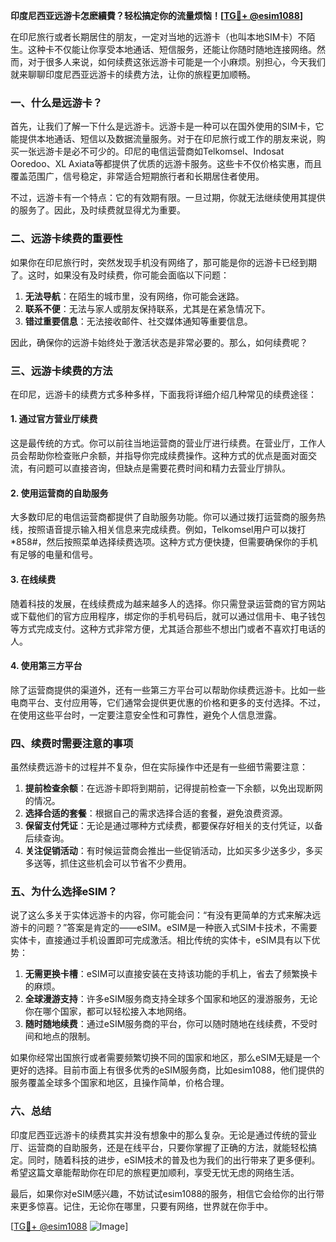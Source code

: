 **印度尼西亚远游卡怎麽續費？轻松搞定你的流量烦恼！[[TG💪+ @esim1088](https://t.me/s/esim1088)]**

在印尼旅行或者长期居住的朋友，一定对当地的远游卡（也叫本地SIM卡）不陌生。这种卡不仅能让你享受本地通话、短信服务，还能让你随时随地连接网络。然而，对于很多人来说，如何续费这张远游卡可能是一个小麻烦。别担心，今天我们就来聊聊印度尼西亚远游卡的续费方法，让你的旅程更加顺畅。

### **一、什么是远游卡？**

首先，让我们了解一下什么是远游卡。远游卡是一种可以在国外使用的SIM卡，它能提供本地通话、短信以及数据流量服务。对于在印尼旅行或工作的朋友来说，购买一张远游卡是必不可少的。印尼的电信运营商如Telkomsel、Indosat Ooredoo、XL Axiata等都提供了优质的远游卡服务。这些卡不仅价格实惠，而且覆盖范围广，信号稳定，非常适合短期旅行者和长期居住者使用。

不过，远游卡有一个特点：它的有效期有限。一旦过期，你就无法继续使用其提供的服务了。因此，及时续费就显得尤为重要。

### **二、远游卡续费的重要性**

如果你在印尼旅行时，突然发现手机没有网络了，那可能是你的远游卡已经到期了。这时，如果没有及时续费，你可能会面临以下问题：

1. **无法导航**：在陌生的城市里，没有网络，你可能会迷路。
2. **联系不便**：无法与家人或朋友保持联系，尤其是在紧急情况下。
3. **错过重要信息**：无法接收邮件、社交媒体通知等重要信息。

因此，确保你的远游卡始终处于激活状态是非常必要的。那么，如何续费呢？

### **三、远游卡续费的方法**

在印尼，远游卡的续费方式多种多样，下面我将详细介绍几种常见的续费途径：

#### **1. 通过官方营业厅续费**

这是最传统的方式。你可以前往当地运营商的营业厅进行续费。在营业厅，工作人员会帮助你检查账户余额，并指导你完成续费操作。这种方式的优点是面对面交流，有问题可以直接咨询，但缺点是需要花费时间和精力去营业厅排队。

#### **2. 使用运营商的自助服务**

大多数印尼的电信运营商都提供了自助服务功能。你可以通过拨打运营商的服务热线，按照语音提示输入相关信息来完成续费。例如，Telkomsel用户可以拨打*858#，然后按照菜单选择续费选项。这种方式方便快捷，但需要确保你的手机有足够的电量和信号。

#### **3. 在线续费**

随着科技的发展，在线续费成为越来越多人的选择。你只需登录运营商的官方网站或下载他们的官方应用程序，绑定你的手机号码后，就可以通过信用卡、电子钱包等方式完成支付。这种方式非常方便，尤其适合那些不想出门或者不喜欢打电话的人。

#### **4. 使用第三方平台**

除了运营商提供的渠道外，还有一些第三方平台可以帮助你续费远游卡。比如一些电商平台、支付应用等，它们通常会提供更优惠的价格和更多的支付选择。不过，在使用这些平台时，一定要注意安全性和可靠性，避免个人信息泄露。

### **四、续费时需要注意的事项**

虽然续费远游卡的过程并不复杂，但在实际操作中还是有一些细节需要注意：

1. **提前检查余额**：在远游卡即将到期前，记得提前检查一下余额，以免出现断网的情况。
2. **选择合适的套餐**：根据自己的需求选择合适的套餐，避免浪费资源。
3. **保留支付凭证**：无论是通过哪种方式续费，都要保存好相关的支付凭证，以备后续查询。
4. **关注促销活动**：有时候运营商会推出一些促销活动，比如买多少送多少，多买多送等，抓住这些机会可以节省不少费用。

### **五、为什么选择eSIM？**

说了这么多关于实体远游卡的内容，你可能会问：“有没有更简单的方式来解决远游卡的问题？”答案是肯定的——eSIM。eSIM是一种嵌入式SIM卡技术，不需要实体卡，直接通过手机设置即可完成激活。相比传统的实体卡，eSIM具有以下优势：

1. **无需更换卡槽**：eSIM可以直接安装在支持该功能的手机上，省去了频繁换卡的麻烦。
2. **全球漫游支持**：许多eSIM服务商支持全球多个国家和地区的漫游服务，无论你在哪个国家，都可以轻松接入本地网络。
3. **随时随地续费**：通过eSIM服务商的平台，你可以随时随地在线续费，不受时间和地点的限制。

如果你经常出国旅行或者需要频繁切换不同的国家和地区，那么eSIM无疑是一个更好的选择。目前市面上有很多优秀的eSIM服务商，比如esim1088，他们提供的服务覆盖全球多个国家和地区，且操作简单，价格合理。

### **六、总结**

印度尼西亚远游卡的续费其实并没有想象中的那么复杂。无论是通过传统的营业厅、运营商的自助服务，还是在线平台，只要你掌握了正确的方法，就能轻松搞定。同时，随着科技的进步，eSIM技术的普及也为我们的出行带来了更多便利。希望这篇文章能帮助你在印尼的旅程更加顺利，享受无忧无虑的网络生活。

最后，如果你对eSIM感兴趣，不妨试试esim1088的服务，相信它会给你的出行带来更多惊喜。记住，无论你在哪里，只要有网络，世界就在你手中。

[[TG💪+ @esim1088](https://t.me/s/esim1088) ![Image](https://i.postimg.cc/4NQfJmqS/Snipaste-2025-05-13-00-14-12.png)]